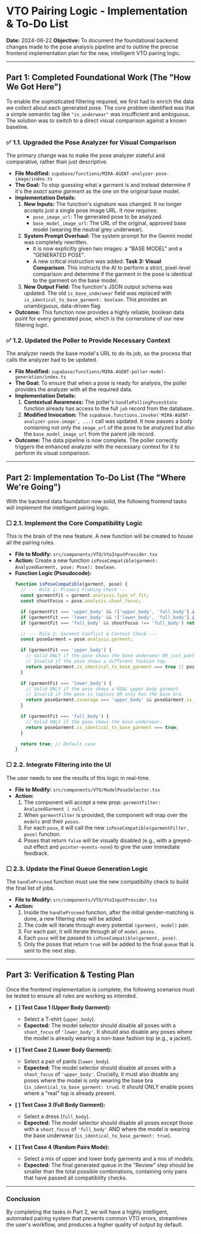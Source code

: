 # VTO Pairing Logic - Implementation & To-Do List
**Date:** 2024-06-22
**Objective:** To document the foundational backend changes made to the pose analysis pipeline and to outline the precise frontend implementation plan for the new, intelligent VTO pairing logic.

---

## Part 1: Completed Foundational Work (The "How We Got Here")

To enable the sophisticated filtering required, we first had to enrich the data we collect about each generated pose. The core problem identified was that a simple semantic tag like `"is_underwear"` was insufficient and ambiguous. The solution was to switch to a direct visual comparison against a known baseline.

### ✅ 1.1. Upgraded the Pose Analyzer for Visual Comparison

The primary change was to make the pose analyzer stateful and comparative, rather than just descriptive.

-   **File Modified:** `supabase/functions/MIRA-AGENT-analyzer-pose-image/index.ts`
-   **The Goal:** To stop guessing what a garment is and instead determine if it's the *exact same garment* as the one on the original base model.
-   **Implementation Details:**
    1.  **New Inputs:** The function's signature was changed. It no longer accepts just a single pose image URL. It now requires:
        -   `pose_image_url`: The generated pose to be analyzed.
        -   `base_model_image_url`: The URL of the original, approved base model (wearing the neutral grey underwear).
    2.  **System Prompt Overhaul:** The system prompt for the Gemini model was completely rewritten.
        -   It is now explicitly given two images: a "BASE MODEL" and a "GENERATED POSE".
        -   A new critical instruction was added: **Task 3: Visual Comparison**. This instructs the AI to perform a strict, pixel-level comparison and determine if the garment in the pose is identical to the garment on the base model.
    3.  **New Output Field:** The function's JSON output schema was updated. The old `is_base_underwear` field was replaced with `is_identical_to_base_garment: boolean`. This provides an unambiguous, data-driven flag.
-   **Outcome:** This function now provides a highly reliable, boolean data point for every generated pose, which is the cornerstone of our new filtering logic.

### ✅ 1.2. Updated the Poller to Provide Necessary Context

The analyzer needs the base model's URL to do its job, so the process that calls the analyzer had to be updated.

-   **File Modified:** `supabase/functions/MIRA-AGENT-poller-model-generation/index.ts`
-   **The Goal:** To ensure that when a pose is ready for analysis, the poller provides the analyzer with all the required data.
-   **Implementation Details:**
    1.  **Contextual Awareness:** The poller's `handlePollingPosesState` function already has access to the full `job` record from the database.
    2.  **Modified Invocation:** The `supabase.functions.invoke('MIRA-AGENT-analyzer-pose-image', ...)` call was updated. It now passes a body containing not only the `image_url` of the pose to be analyzed but also the `base_model_image_url` from the parent job record.
-   **Outcome:** The data pipeline is now complete. The poller correctly triggers the enhanced analyzer with the necessary context for it to perform its visual comparison.

---

## Part 2: Implementation To-Do List (The "Where We're Going")

With the backend data foundation now solid, the following frontend tasks will implement the intelligent pairing logic.

### ☐ 2.1. Implement the Core Compatibility Logic

This is the brain of the new feature. A new function will be created to house all the pairing rules.

-   **File to Modify:** `src/components/VTO/VtoInputProvider.tsx`
-   **Action:** Create a new function `isPoseCompatible(garment: AnalyzedGarment, pose: Pose): boolean`.
-   **Function Logic (Pseudocode):**
    ```typescript
    function isPoseCompatible(garment, pose) {
      // --- Rule 1: Primary Framing Check ---
      const garmentFit = garment.analysis.type_of_fit;
      const shootFocus = pose.analysis.shoot_focus;

      if (garmentFit === 'upper_body' && !['upper_body', 'full_body'].includes(shootFocus)) return false;
      if (garmentFit === 'lower_body' && !['lower_body', 'full_body'].includes(shootFocus)) return false;
      if (garmentFit === 'full_body' && shootFocus !== 'full_body') return false;

      // --- Rule 2: Garment Conflict & Context Check ---
      const poseGarment = pose.analysis.garment;

      if (garmentFit === 'upper_body') {
        // Valid ONLY if the pose shows the base underwear OR just pants.
        // Invalid if the pose shows a different fashion top.
        return poseGarment.is_identical_to_base_garment === true || poseGarment.coverage === 'lower_body';
      }

      if (garmentFit === 'lower_body') {
        // Valid ONLY if the pose shows a REAL upper body garment.
        // Invalid if the pose is topless OR only has the base bra.
        return poseGarment.coverage === 'upper_body' && poseGarment.is_identical_to_base_garment === false;
      }

      if (garmentFit === 'full_body') {
        // Valid ONLY if the pose shows the base underwear.
        return poseGarment.is_identical_to_base_garment === true;
      }

      return true; // Default case
    }
    ```

### ☐ 2.2. Integrate Filtering into the UI

The user needs to see the results of this logic in real-time.

-   **File to Modify:** `src/components/VTO/ModelPoseSelector.tsx`
-   **Action:**
    1.  The component will accept a new prop: `garmentFilter: AnalyzedGarment | null`.
    2.  When `garmentFilter` is provided, the component will map over the `models` and their `poses`.
    3.  For each `pose`, it will call the new `isPoseCompatible(garmentFilter, pose)` function.
    4.  Poses that return `false` will be visually disabled (e.g., with a greyed-out effect and `pointer-events-none`) to give the user immediate feedback.

### ☐ 2.3. Update the Final Queue Generation Logic

The `handleProceed` function must use the new compatibility check to build the final list of jobs.

-   **File to Modify:** `src/components/VTO/VtoInputProvider.tsx`
-   **Action:**
    1.  Inside the `handleProceed` function, after the initial gender-matching is done, a new filtering step will be added.
    2.  The code will iterate through every potential `(garment, model)` pair.
    3.  For each pair, it will iterate through all of `model.poses`.
    4.  Each `pose` will be passed to `isPoseCompatible(garment, pose)`.
    5.  Only the poses that return `true` will be added to the final `queue` that is sent to the next step.

---

## Part 3: Verification & Testing Plan

Once the frontend implementation is complete, the following scenarios must be tested to ensure all rules are working as intended.

-   **[ ] Test Case 1 (Upper Body Garment):**
    -   Select a T-shirt (`upper_body`).
    -   **Expected:** The model selector should disable all poses with a `shoot_focus` of `'lower_body'`. It should also disable any poses where the model is already wearing a non-base fashion top (e.g., a jacket).

-   **[ ] Test Case 2 (Lower Body Garment):**
    -   Select a pair of pants (`lower_body`).
    -   **Expected:** The model selector should disable all poses with a `shoot_focus` of `'upper_body'`. Crucially, it must also disable any poses where the model is only wearing the base bra (`is_identical_to_base_garment: true`). It should ONLY enable poses where a "real" top is already present.

-   **[ ] Test Case 3 (Full Body Garment):**
    -   Select a dress (`full_body`).
    -   **Expected:** The model selector should disable all poses except those with a `shoot_focus` of `'full_body'` AND where the model is wearing the base underwear (`is_identical_to_base_garment: true`).

-   **[ ] Test Case 4 (Random Pairs Mode):**
    -   Select a mix of upper and lower body garments and a mix of models.
    -   **Expected:** The final generated queue in the "Review" step should be smaller than the total possible combinations, containing only pairs that have passed all compatibility checks.

---

### Conclusion

By completing the tasks in Part 2, we will have a highly intelligent, automated pairing system that prevents common VTO errors, streamlines the user's workflow, and produces a higher quality of output by default.